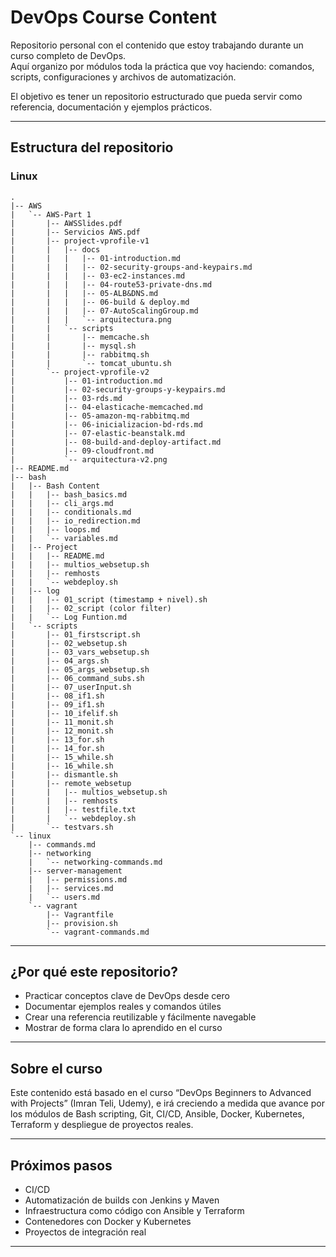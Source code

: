 # DevOps Course Content

Repositorio personal con el contenido que estoy trabajando durante un curso completo de DevOps.  
Aquí organizo por módulos toda la práctica que voy haciendo: comandos, scripts, configuraciones y archivos de automatización.

El objetivo es tener un repositorio estructurado que pueda servir como referencia, documentación y ejemplos prácticos.

---

## Estructura del repositorio

### Linux

```
.
|-- AWS
|   `-- AWS-Part 1
|       |-- AWSSlides.pdf
|       |-- Servicios AWS.pdf
|       |-- project-vprofile-v1
|       |   |-- docs
|       |   |   |-- 01-introduction.md
|       |   |   |-- 02-security-groups-and-keypairs.md
|       |   |   |-- 03-ec2-instances.md
|       |   |   |-- 04-route53-private-dns.md
|       |   |   |-- 05-ALB&DNS.md
|       |   |   |-- 06-build & deploy.md
|       |   |   |-- 07-AutoScalingGroup.md
|       |   |   `-- arquitectura.png
|       |   `-- scripts
|       |       |-- memcache.sh
|       |       |-- mysql.sh
|       |       |-- rabbitmq.sh
|       |       `-- tomcat_ubuntu.sh
|       `-- project-vprofile-v2
|           |-- 01-introduction.md
|           |-- 02-security-groups-y-keypairs.md
|           |-- 03-rds.md
|           |-- 04-elasticache-memcached.md
|           |-- 05-amazon-mq-rabbitmq.md
|           |-- 06-inicializacion-bd-rds.md
|           |-- 07-elastic-beanstalk.md
|           |-- 08-build-and-deploy-artifact.md
|           |-- 09-cloudfront.md
|           `-- arquitectura-v2.png
|-- README.md
|-- bash
|   |-- Bash Content
|   |   |-- bash_basics.md
|   |   |-- cli_args.md
|   |   |-- conditionals.md
|   |   |-- io_redirection.md
|   |   |-- loops.md
|   |   `-- variables.md
|   |-- Project
|   |   |-- README.md
|   |   |-- multios_websetup.sh
|   |   |-- remhosts
|   |   `-- webdeploy.sh
|   |-- log
|   |   |-- 01_script (timestamp + nivel).sh
|   |   |-- 02_script (color filter)
|   |   `-- Log Funtion.md
|   `-- scripts
|       |-- 01_firstscript.sh
|       |-- 02_websetup.sh
|       |-- 03_vars_websetup.sh
|       |-- 04_args.sh
|       |-- 05_args_websetup.sh
|       |-- 06_command_subs.sh
|       |-- 07_userInput.sh
|       |-- 08_if1.sh
|       |-- 09_if1.sh
|       |-- 10_ifelif.sh
|       |-- 11_monit.sh
|       |-- 12_monit.sh
|       |-- 13_for.sh
|       |-- 14_for.sh
|       |-- 15_while.sh
|       |-- 16_while.sh
|       |-- dismantle.sh
|       |-- remote_websetup
|       |   |-- multios_websetup.sh
|       |   |-- remhosts
|       |   |-- testfile.txt
|       |   `-- webdeploy.sh
|       `-- testvars.sh
`-- linux
    |-- commands.md
    |-- networking
    |   `-- networking-commands.md
    |-- server-management
    |   |-- permissions.md
    |   |-- services.md
    |   `-- users.md
    `-- vagrant
        |-- Vagrantfile
        |-- provision.sh
        `-- vagrant-commands.md

```



---

## ¿Por qué este repositorio?

- Practicar conceptos clave de DevOps desde cero
- Documentar ejemplos reales y comandos útiles
- Crear una referencia reutilizable y fácilmente navegable
- Mostrar de forma clara lo aprendido en el curso

---

## Sobre el curso

Este contenido está basado en el curso “DevOps Beginners to Advanced with Projects” (Imran Teli, Udemy), e irá creciendo a medida que avance por los módulos de Bash scripting, Git, CI/CD, Ansible, Docker, Kubernetes, Terraform y despliegue de proyectos reales.

---

## Próximos pasos
- CI/CD
- Automatización de builds con Jenkins y Maven
- Infraestructura como código con Ansible y Terraform
- Contenedores con Docker y Kubernetes
- Proyectos de integración real

---
